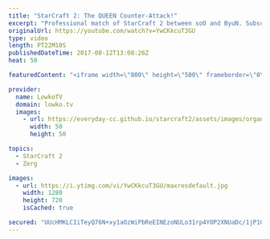 ```yaml
---
title: "StarCraft 2: The QUEEN Counter-Attack!"
excerpt: "Professional match of StarCraft 2 between soO and ByuN. Subscribe for more videos: http://lowko.tv/youtube Thor Drops: https://goo.gl/qLy6vz  In this Zerg versus Terran ByuN decides to open up with Reapers. In order to deal with the early game Reaper pressure soO decides to go for a Queen counter-attack."
originalUrl: https://youtube.com/watch?v=YwCKkcuT3GU
type: video
length: PT22M10S
publishedDateTime: 2017-08-12T13:08:26Z
heat: 50

featuredContent: "<iframe width=\"800\" height=\"500\" frameborder=\"0\" src=\"https://www.youtube.com/embed/YwCKkcuT3GU\" allow=\"accelerometer; autoplay; encrypted-media; gyroscope; picture-in-picture\" allowfullscreen></iframe>"

provider:
  name: LowkoTV
  domain: lowko.tv
  images:
    - url: https://everyday-cc.github.io/starcraft2/assets/images/organizations/lowko.tv-50x50.jpg
      width: 50
      height: 50

topics:
  - StarCraft 2
  - Zerg

images:
  - url: https://i.ytimg.com/vi/YwCKkcuT3GU/maxresdefault.jpg
    width: 1280
    height: 720
    isCached: true

secured: "UUcHMKLCIiTeyQ76N+xy1aOzWiPbReEINEzoNULo31rp4YOP2XNUaDc/1jP1G+pUbL1t5ij6JmMmfqo5/7QB2uBYMGfRS3vD79n95I6LeuewqWoy2EHLbzayU0iqku2id8XDxboWrSsI7SI36O/Xp4MBZoEn0+3AoeO3sZxfUS3uQtWa4CI4Mtz6Gt7nVranPVAAcpAxcOrapJlY9V7Ja8Jy40j8YOhR49NJ/icNbsoRi0wJBLcUjAlD3QpgClOF/eGYQXyKpSEVKOxsPgfQDbrEQOyJfaXaxAVzxuxtJs+yQO5ysVYdYROB2ZYLWonF2aYPl/grNWnrrBJKZcqArNdh7kB/ZmEIM5LWnOZXQHW5bJ2rAJGP7BgGJYJSdXBkPOu+sH7pkTkCnBE/RJl0/sHfGjgW7A3DCYWI73Xg0gw=;h448+JAt7hQsNIipgniShg=="
---
```


